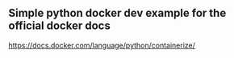 ## Simple python docker dev example for the official docker docs

https://docs.docker.com/language/python/containerize/
